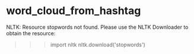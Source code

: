 # word_cloud_from_hashtag


NLTK:
  Resource stopwords not found.
  Please use the NLTK Downloader to obtain the resource:

  >>> import nltk
  >>> nltk.download('stopwords')
